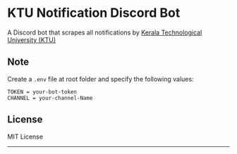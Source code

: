 # KTU Notification Discord Bot

A Discord bot that scrapes all notifications by 
[Kerala Technological University (KTU)](https://ktu.edu.in/academics/notification)


## Note

 Create a `.env` file at root folder and specify the following values:
   ```env
   TOKEN = your-bot-token
   CHANNEL = your-channel-Name
   ```




## License
MIT License

---






